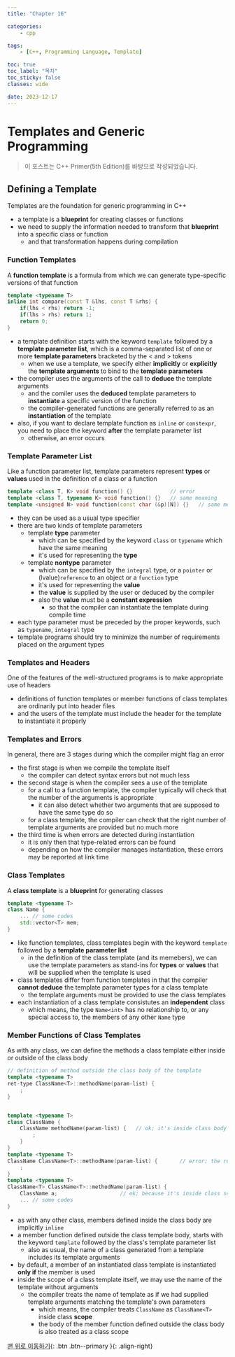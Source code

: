 ```yaml
---
title: "Chapter 16"

categories:
    - cpp

tags:
    - [C++, Programming Language, Template]

toc: true
toc_label: "목차"
toc_sticky: false
classes: wide

date: 2023-12-17
---
```


# Templates and Generic Programming

> 이 포스트는 C++ Primer(5th Edition)를 바탕으로 작성되었습니다.

## Defining a Template
Templates are the foundation for generic programming in C++
- a template is a **blueprint** for creating classes or functions
- we need to supply the information needed to transform that **blueprint** into a specific class or function
    * and that transformation happens during compilation

### Function Templates
A **function template** is a formula from which we can generate type-specific versions of that function
```c++
template <typename T>
inline int compare(const T &lhs, const T &rhs) {
    if(lhs < rhs) return -1;
    if(lhs > rhs) return 1;
    return 0;
}
```
- a template definition starts with the keyword `template` followed by a **template parameter list**, which is a comma-separated list of one or more **template parameters** bracketed by the < and > tokens
    * when we use a template, we specify either **implicitly** or **explicitly** the **template arguments** to bind to the **template parameters**
- the compiler uses the arguments of the call to **deduce** the template arguments
    * and the comiler uses the **deduced** template parameters to **instantiate** a specific version of the function
    * the compiler-generated functions are generally referred to as an **instantiation** of the template
- also, if you want to declare template function as `inline` or `constexpr`, you need to place the keyword **after** the template parameter list
    * otherwise, an error occurs

### Template Parameter List
Like a function parameter list, template parameters represent **types** or **values** used in the definition of a class or a function
```c++
template <class T, K> void function() {}            // error
template <class T, typename K> void function() {}   // same meaning
template <unsigned N> void function(const char (&p)[N]) {}   // same meaning
```
- they can be used as a usual type specifier
- there are two kinds of template parameters
    * template **type** parameter
        + which can be specified by the keyword `class` or `typename` which have the same meaning
        + it's used for representing the **type**
    * template **nontype** parameter
        + which can be specified by the `integral` type, or a `pointer` or (lvalue)`reference` to an object or a `function` type  
        + it's used for representing the **value**
        + the **value** is supplied by the user or deduced by the compiler
        + also the **value** must be a **constant expression**
            + so that the compiler can instantiate the template during compile time 
- each type parameter must be preceded by the proper keywords, such as `typename`, `integral` type
- template programs should try to minimize the number of requirements placed on the argument types

### Templates and Headers
One of the features of the well-structured programs is to make appropriate use of headers
- definitions of function templates or member functions of class templates are ordinarily put into header files
- and the users of the template must include the header for the template to instantiate it properly

### Templates and Errors
In general, there are 3 stages during which the compiler might flag an error
- the first stage is when we compile the template itself
    * the compiler can detect syntax errors but not much less
- the second stage is when the compiler sees a use of the template
    * for a call to a function template, the compiler typically will check that the number of the arguments is appropriate
        + it can also detect whether two arguments that are supposed to have the same type do so
    * for a class template, the compiler can check that the right number of template arguments are provided but no much more
- the third time is when errors are detected during instantiation
    * it is only then that type-related errors can be found
    * depending on how the compiler manages instantiation, these errors may be reported at link time

### Class Templates
A **class template** is a **blueprint** for generating classes
```c++
template <typename T>
class Name {
    ... // some codes
    std::vector<T> mem;
}
```
- like function templates, class templates begin with the keyword `template` followed by a **template parameter list**
    * in the definition of the class template (and its memebers), we can use the template parameters as stand-ins for **types** or **values** that will be supplied when the template is used
- class templates differ from function templates in that the compiler **cannot** **deduce** the template parameter types for a class template
    * the template arguments must be provided to use the class templates
- each instantiation of a class template consistutes an **independent** class
    * which means, the type `Name<int>` has no relationship to, or any special access to, the members of any other `Name` type

### Member Functions of Class Templates
As with any class, we can define the methods a class template either inside or outside of the class body
```c++
// definition of method outside the class body of the template
template <typename T>
ret-type ClassName<T>::methodName(param-list) {
    ;
}


template <typename T>
class ClassName {
    ClassName methodName(param-list) {   // ok; it's inside class body
        ;
    }
}
template <typename T>
ClassName ClassName<T>::methodName(param-list) {       // error; the return type should be ClassName<T>
    ;
}
template <typename T>
ClassName<T> ClassName<T>::methodName(param-list) {       
    ClassName a;                    // ok; because it's inside class scope
    ... // some codes
}
```
- as with any other class, members defined inside the class body are implicitly `inline`
- a member function defined outside the class template body, starts with the keyword `template` followed by the class's template parameter list
    * also as usual, the name of a class generated from a template includes its template arguments
- by default, a member of an instantiated class template is instantiated **only if** the member is used
- inside the scope of a class template itself, we may use the name of the template without arguments
    * the compiler treats the name of template as if we had supplied template arguments matching the template's own parameters
        * which means, the compiler treats `ClassName` as `ClassName<T>` inside class **scope**
        * the body of the member function defined outside the class body is also treated as a class scope

[맨 위로 이동하기](#){: .btn .btn--primary }{: .align-right}